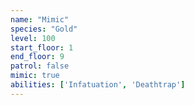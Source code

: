 ```yaml
---
name: "Mimic"
species: "Gold"
level: 100
start_floor: 1
end_floor: 9
patrol: false
mimic: true
abilities: ['Infatuation', 'Deathtrap']
---
```


